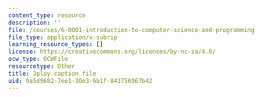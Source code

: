 ```yaml
---
content_type: resource
description: ''
file: /courses/6-0001-introduction-to-computer-science-and-programming-in-python-fall-2016/9a5d96827ee130e36b1f843756967b42_w4uxYDPsjbw.srt
file_type: application/x-subrip
learning_resource_types: []
license: https://creativecommons.org/licenses/by-nc-sa/4.0/
ocw_type: OCWFile
resourcetype: Other
title: 3play caption file
uid: 9a5d9682-7ee1-30e3-6b1f-843756967b42
---
```

